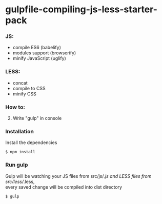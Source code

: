 # gulpfile-compiling-js-less-starter-pack

### JS:
- compile ES6 (babelify)
- modules support (browserify)
- minify JavaScript (uglify)
### LESS:
- concat
- compile to CSS
- minify CSS

### How to:
2. Write "gulp" in console 

### Installation
Install the dependencies
```
$ npm install
```
### Run gulp
Gulp will be watching your JS files from src/js/*.js and LESS files from src/less/*.less,<br />
every saved change will be compiled into dist directory
```
$ gulp
```